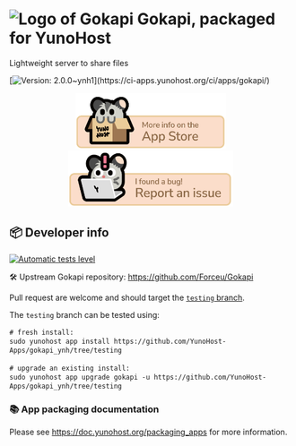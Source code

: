 <!--
N.B.: This README was automatically generated by <https://github.com/YunoHost/apps_tools/blob/main/readme_generator>
It shall NOT be edited by hand.
-->

<h1>
  <img src="https://raw.githubusercontent.com/YunoHost/apps/main/logos/gokapi.png" width="32px" alt="Logo of Gokapi">
  Gokapi, packaged for YunoHost
</h1>

Lightweight server to share files

[![Version: 2.0.0~ynh1](https://img.shields.io/badge/Version-2.0.0~ynh1-rgba(0,150,0,1)?style=for-the-badge)](https://ci-apps.yunohost.org/ci/apps/gokapi/)

<div align="center">
<a href="https://apps.yunohost.org/app/gokapi"><img height="100px" src="https://github.com/YunoHost/yunohost-artwork/raw/refs/heads/main/badges/neopossum-badges/badge_more_info_on_the_appstore.svg"/></a>
<a href="https://github.com/YunoHost-Apps/gokapi_ynh/issues"><img height="100px" src="https://github.com/YunoHost/yunohost-artwork/raw/refs/heads/main/badges/neopossum-badges/badge_report_an_issue.svg"/></a>
</div>

## 📦 Developer info

[![Automatic tests level](https://apps.yunohost.org/badge/cilevel/gokapi)](https://ci-apps.yunohost.org/ci/apps/gokapi/)

🛠️ Upstream Gokapi repository: <https://github.com/Forceu/Gokapi>

Pull request are welcome and should target the [`testing` branch](https://github.com/YunoHost-Apps/gokapi_ynh/tree/testing).

The `testing` branch can be tested using:
```
# fresh install:
sudo yunohost app install https://github.com/YunoHost-Apps/gokapi_ynh/tree/testing

# upgrade an existing install:
sudo yunohost app upgrade gokapi -u https://github.com/YunoHost-Apps/gokapi_ynh/tree/testing
```

### 📚 App packaging documentation

Please see <https://doc.yunohost.org/packaging_apps> for more information.